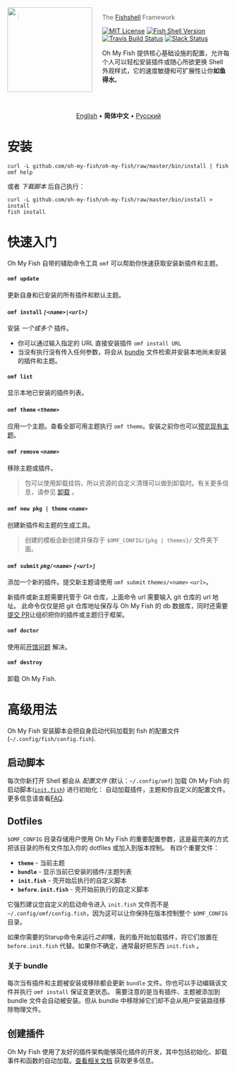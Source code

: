 <img src="https://cdn.rawgit.com/oh-my-fish/oh-my-fish/e4f1c2e0219a17e2c748b824004c8d0b38055c16/docs/logo.svg" align="left" width="192px" height="192px"/>
<img align="left" width="0" height="192px" hspace="10"/>

> The <a href="http://fishshell.com">Fishshell</a> Framework

[![MIT License](https://img.shields.io/badge/license-MIT-007EC7.svg?style=flat-square)](/LICENSE.md) [![Fish Shell Version](https://img.shields.io/badge/fish-v2.2.0-007EC7.svg?style=flat-square)](http://fishshell.com) [![Travis Build Status](http://img.shields.io/travis/oh-my-fish/oh-my-fish.svg?style=flat-square)](https://travis-ci.org/oh-my-fish/oh-my-fish) [![Slack Status](https://oh-my-fish-slack.herokuapp.com/badge.svg)](https://oh-my-fish-slack.herokuapp.com)

Oh My Fish 提供核心基础设施的配置，允许每个人可以轻松安装插件或随心所欲更换 Shell 外观样式，它的速度敏捷和可扩展性让你**如鱼得水**。

<br><br>

<p align="center">
  <a href="../../README.md">English</a> &bull;
  <b>简体中文</b> &bull;
  <a href="../ru-RU/README.md">Русский</a>
</p>

# 安装

```fish
curl -L github.com/oh-my-fish/oh-my-fish/raw/master/bin/install | fish
omf help
```

或者 _下载脚本_ 后自己执行：

```fish
curl -L github.com/oh-my-fish/oh-my-fish/raw/master/bin/install > install
fish install
```

# 快速入门

Oh My Fish 自带的辅助命令工具 `omf` 可以帮助你快速获取安装新插件和主题。

#### `omf update`

更新自身和已安装的所有插件和默认主题。

#### `omf install` _`[<name>|<url>]`_

安装 _一个或多个_ 插件。

- 你可以通过输入指定的 URL 直接安装插件 `omf install URL`
- 当没有执行没有传入任何参数，将会从 [bundle](#dotfiles) 文件检索并安装本地尚未安装的插件和主题。

#### `omf list`

显示本地已安装的插件列表。

#### `omf theme` _`<theme>`_

应用一个主题。查看全部可用主题执行 `omf theme`。安装之前你也可以[预览现有主题](../Themes.md)。

#### `omf remove` _`<name>`_

移除主题或插件。

> 包可以使用卸载挂钩，所以资源的自定义清理可以做到卸载时。有关更多信息，请参见 [卸载](Packages.md#uninstall) 。

#### `omf new pkg | theme` _`<name>`_

创建新插件和主题的生成工具。

> 创建的模板会新创建并保存于 `$OMF_CONFIG/{pkg | themes}/` 文件夹下面。

#### `omf submit` _`pkg/<name>`_ _`[<url>]`_

添加一个新的插件。提交新主题请使用 `omf submit` _`themes/<name>`_ _`<url>`_。

新插件或新主题需要托管于 Git 仓库，上面命令 url 需要输入 git 仓库的 url 地址。
此命令仅仅是把 git 仓库地址保存与 Oh My Fish 的 db 数据库，同时还需要[提交 PR][omf-pulls-link]让组织把你的插件或主题归于框架。

#### `omf doctor`

使用前[开馆问题][omf-issues-new] 解决。

#### `omf destroy`

卸载 Oh My Fish.

# 高级用法

Oh My Fish 安装脚本会把自身启动代码加载到 fish 的配置文件 (`~/.config/fish/config.fish`).

## 启动脚本

每次你新打开 Shell 都会从 _配置文件_ (默认：`~/.config/omf`) 加载 Oh My Fish 的启动脚本([`init.fish`](../../init.fish)) 进行初始化：
自动加载插件，主题和你自定义的配置文件。更多信息请查看[FAQ](FAQ.md#oh-my-fish-包大概包含哪些类型).

## Dotfiles

`$OMF_CONFIG` 目录存储用户使用 Oh My Fish 的重要配置参数，这是最完美的方式把该目录的所有文件加入你的 dotfiles 或加入到版本控制。
有四个重要文件：

- __`theme`__ - 当前主题
- __`bundle`__ - 显示当前已安装的插件/主题列表
- __`init.fish`__ - 壳开始后执行的自定义脚本
- __`before.init.fish`__ - 壳开始前执行的自定义脚本

它强烈建议您自定义的启动命令进入 `init.fish` 文件而不是 `~/.config/omf/config.fish`，因为这可以让你保持在版本控制整个 `$OMF_CONFIG` 目录。

如果你需要的Starup命令来运行*之前*噢，我的鱼开始加载插件，将它们放置在 `before.init.fish` 代替。如果你不确定，通常最好把东西 `init.fish` 。

### 关于 bundle

每次当有插件和主题被安装或移除都会更新 `bundle` 文件。你也可以手动编辑该文件并执行 `omf install` 保证变更状态。
需要注意的是当有插件、主题被添加到 bundle 文件会自动被安装。但从 bundle 中移除掉它们却不会从用户安装路径移除物理文件。

## 创建插件

Oh My Fish 使用了友好的插件架构能够简化插件的开发，其中包括初始化、卸载事件和函数的自动加载。[查看相关文档](Packages.md) 获取更多信息。

[fishshell]: http://fishshell.com

[contributors]: https://github.com/oh-my-fish/oh-my-fish/graphs/contributors

[omf-pulls-link]: https://github.com/oh-my-fish/oh-my-fish/pulls

[omf-issues-new]: https://github.com/oh-my-fish/oh-my-fish/issues/new

